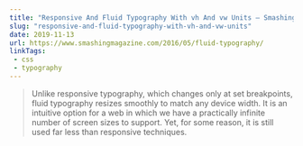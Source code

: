 ```yaml
---
title: "Responsive And Fluid Typography With vh And vw Units — Smashing Magazine"
slug: "responsive-and-fluid-typography-with-vh-and-vw-units"
date: 2019-11-13
url: https://www.smashingmagazine.com/2016/05/fluid-typography/
linkTags:
 - css
 - typography
---
```


> Unlike responsive typography, which changes only at set breakpoints, fluid typography resizes smoothly to match any device width. It is an intuitive option for a web in which we have a practically infinite number of screen sizes to support. Yet, for some reason, it is still used far less than responsive techniques.
